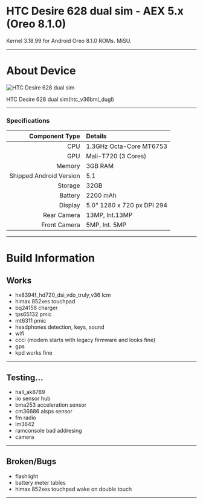 # HTC Desire 628 dual sim - AEX 5.x (Oreo 8.1.0)

Kernel 3.18.99 for Android Oreo 8.1.0 ROMs. MiSU.

---
# About Device

![HTC Desire 628 dual sim](https://www.htc.com/managed-assets/shared/desktop/smartphones/htc-desire-628-dual-sim/pdp/Desire-628-DS-PDP-Desktop-Buy-Now.png "HTC Desire 628 dual sim")

HTC Desire 628 dual sim(htc_v36bml_dugl)

---
### Specifications

Component Type | Details
-------:|:-------------------------
CPU     | 1.3GHz Octa-Core MT6753
GPU     | Mali-T720 (3 Cores)
Memory  | 3GB RAM
Shipped Android Version | 5.1
Storage | 32GB
Battery | 2200 mAh
Display | 5.0" 1280 x 720 px DPI 294
Rear Camera | 13MP, Int.13MP
Front Camera | 5MP, Int. 5MP

---
# Build Information

## Works
 * hx8394f_hd720_dsi_vdo_truly_v36 lcm
 * himax 852xes touchpad
 * bq24158 charger
 * tps65132 pmic
 * mt6311 pmic
 * headphones detection, keys, sound
 * wifi
 * ccci (modem starts with legacy firmware and looks fine)
 * gps
 * kpd works fine

-------------
## Testing...
 * hall_ak8789
 * iio sensor hub
 * bma253 acceleration sensor 
 * cm36686 alsps sensor
 * fm radio
 * lm3642 
 * ramconsole bad addresing
 * camera

-------------
## Broken/Bugs
 * flashlight
 * battery meter tables
 * himax 852xes touchpad wake on double touch

-------------
